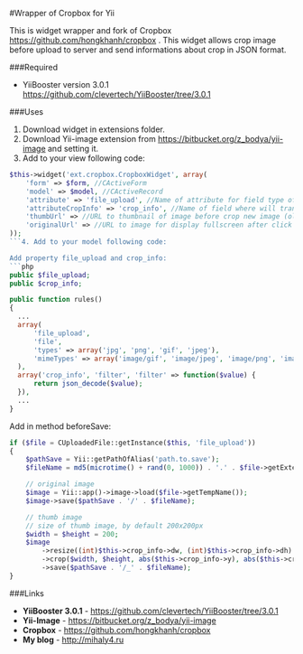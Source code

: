 #Wrapper of Cropbox for Yii

This is widget wrapper and fork of Cropbox https://github.com/hongkhanh/cropbox . This widget allows crop image before upload to server and send informations about crop in JSON format.

###Required

- YiiBooster version 3.0.1 https://github.com/clevertech/YiiBooster/tree/3.0.1

###Uses

1. Download widget in extensions folder.
2. Download Yii-image extension from https://bitbucket.org/z_bodya/yii-image and setting it.
3. Add to your view following code: 
```php
$this->widget('ext.cropbox.CropboxWidget', array(
    'form' => $form, //CActiveForm
    'model' => $model, //CActiveRecord
    'attribute' => 'file_upload', //Name of attribute for field type of file
    'attributeCropInfo' => 'crop_info', //Name of field where will transferred informations about crop image
    'thumbUrl' => //URL to thumbnail of image before crop new image (old image)
    'originalUrl' => //URL to image for display fullscreen after click at thumbnail (old image)
));
```4. Add to your model following code:

Add property file_upload and crop_info:
```php
public $file_upload;
public $crop_info;

public function rules()
{
  ...
  array(
      'file_upload', 
      'file',
      'types' => array('jpg', 'png', 'gif', 'jpeg'),
      'mimeTypes' => array('image/gif', 'image/jpeg', 'image/png', 'image/pjpeg'),
  ),
  array('crop_info', 'filter', 'filter' => function($value) { 
      return json_decode($value);
  }),
  ...
}
```

Add in method beforeSave:
```php
if ($file = CUploadedFile::getInstance($this, 'file_upload'))
{
    $pathSave = Yii::getPathOfAlias('path.to.save');
    $fileName = md5(microtime() + rand(0, 1000)) . '.' . $file->getExtensionName();

    // original image
    $image = Yii::app()->image->load($file->getTempName());
    $image->save($pathSave . '/' . $fileName);

    // thumb image
    // size of thumb image, by default 200x200px
    $width = $height = 200;
    $image
        ->resize((int)$this->crop_info->dw, (int)$this->crop_info->dh)
        ->crop($width, $height, abs($this->crop_info->y), abs($this->crop_info->x))
        ->save($pathSave . '/_' . $fileName);
}
```

###Links

- **YiiBooster 3.0.1** - https://github.com/clevertech/YiiBooster/tree/3.0.1
- **Yii-Image** - https://bitbucket.org/z_bodya/yii-image
- **Cropbox** - https://github.com/hongkhanh/cropbox
- **My blog** - http://mihaly4.ru

